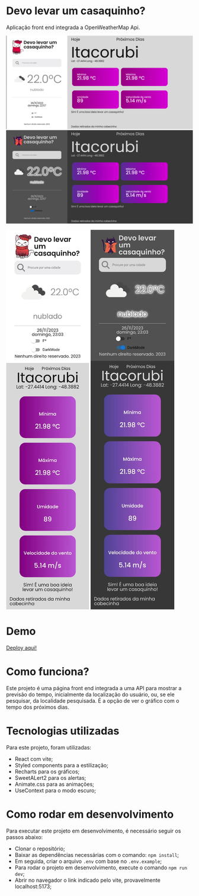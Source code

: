 #  Devo levar um casaquinho?
Aplicação front end integrada a OpenWeatherMap Api.
 


![Desktop Light](/src/assets/tela-light.png)
![Desktop Dark](/src/assets/tela-dark.png)

![Mobile Light](/src/assets/mobile-light.jpeg)
![Mobile Dark](/src/assets/mobile-dark.jpeg)


# Demo
[Deploy aqui!](https://devolevarcasaquinho.vercel.app/)


# Como funciona?
Este projeto é uma página front end integrada a uma API para mostrar a previsão do tempo, inicialmente da localização do usuário, ou, se ele pesquisar, da localidade pesquisada. É a opção de ver o gráfico com o tempo dos próximos dias.

# Tecnologias utilizadas
Para este projeto, foram utilizadas:

- React com vite;
- Styled components para a estilização;
- Recharts para os gráficos;
- SweetALert2 para os alertas;
- Animate.css para as animações;
- UseContext para o modo escuro;


# Como rodar em desenvolvimento
Para executar este projeto em desenvolvimento, é necessário seguir os passos abaixo:

- Clonar o repositório;
- Baixar as dependências necessárias com o comando: `npm install`;
- Em seguida, criar o arquivo `.env` com base no `.env.example`;
- Para rodar o projeto em desenvolvimento, execute o comando `npm run dev`;
- Abrir no navegador o link indicado pelo vite, provavelmente localhost:5173;


